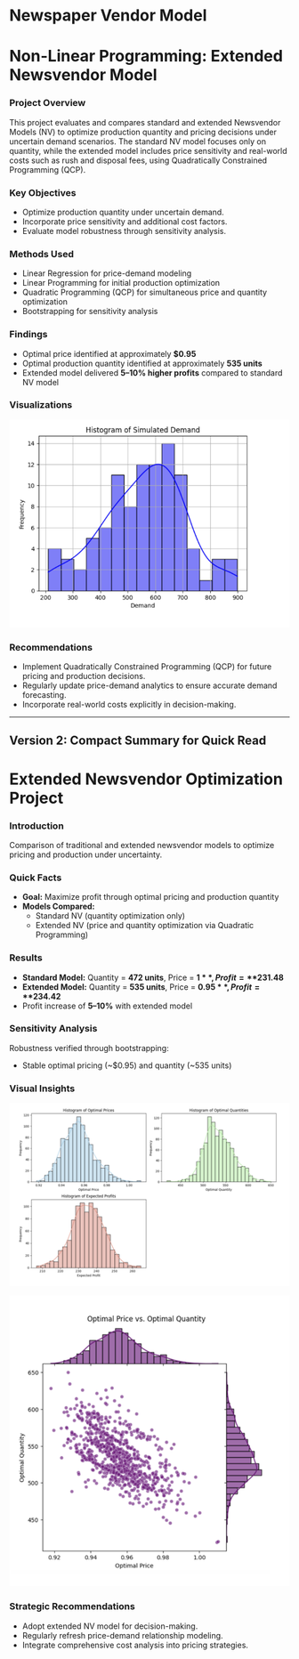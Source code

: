 # Newspaper Vendor Model


# Non-Linear Programming: Extended Newsvendor Model

### Project Overview
This project evaluates and compares standard and extended Newsvendor Models (NV) to optimize production quantity and pricing decisions under uncertain demand scenarios. The standard NV model focuses only on quantity, while the extended model includes price sensitivity and real-world costs such as rush and disposal fees, using Quadratically Constrained Programming (QCP).

### Key Objectives
- Optimize production quantity under uncertain demand.
- Incorporate price sensitivity and additional cost factors.
- Evaluate model robustness through sensitivity analysis.

### Methods Used
- Linear Regression for price-demand modeling
- Linear Programming for initial production optimization
- Quadratic Programming (QCP) for simultaneous price and quantity optimization
- Bootstrapping for sensitivity analysis

### Findings
- Optimal price identified at approximately **$0.95**
- Optimal production quantity identified at approximately **535 units**
- Extended model delivered **5–10% higher profits** compared to standard NV model

### Visualizations

![Optimization Results Histogram](image.png)

### Recommendations
- Implement Quadratically Constrained Programming (QCP) for future pricing and production decisions.
- Regularly update price-demand analytics to ensure accurate demand forecasting.
- Incorporate real-world costs explicitly in decision-making.

---

## Version 2: Compact Summary for Quick Read

# Extended Newsvendor Optimization Project

### Introduction
Comparison of traditional and extended newsvendor models to optimize pricing and production under uncertainty.

### Quick Facts
- **Goal:** Maximize profit through optimal pricing and production quantity
- **Models Compared:**
  - Standard NV (quantity optimization only)
  - Extended NV (price and quantity optimization via Quadratic Programming)

### Results
- **Standard Model:** Quantity = **472 units**, Price = **$1**, Profit = **$231.48**
- **Extended Model:** Quantity = **535 units**, Price = **$0.95**, Profit = **$234.42**
- Profit increase of **5–10%** with extended model

### Sensitivity Analysis
Robustness verified through bootstrapping:
- Stable optimal pricing (~$0.95) and quantity (~535 units)

### Visual Insights
![Demand vs Price Relationship](image-1.png)

![Bootstrap Sensitivity Analysis](image-2.png)

### Strategic Recommendations
- Adopt extended NV model for decision-making.
- Regularly refresh price-demand relationship modeling.
- Integrate comprehensive cost analysis into pricing strategies.

